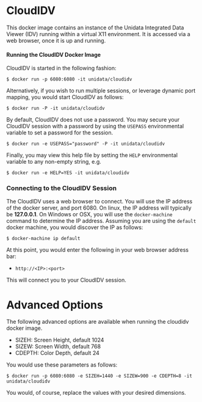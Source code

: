 # CloudIDV

This docker image contains an instance of the Unidata Integrated Data Viewer (IDV) running within a virtual X11 environment.  It is accessed via a web browser, once it is up and running.

#### Running the CloudIDV Docker Image

CloudIDV is started in the following fashion:

    $ docker run -p 6080:6080 -it unidata/cloudidv

Alternatively, if you wish to run multiple sessions, or leverage dynamic port mapping, you would start CloudIDV as follows:

    $ docker run -P -it unidata/cloudidv

By default, CloudIDV does not use a password. You may secure your CloudIDV session with a password by using the `USEPASS` environmental variable to set a password for the session.  

    $ docker run -e USEPASS="password" -P -it unidata/cloudidv
    
Finally, you may view this help file by setting the `HELP` environmental variable to any non-empty string, e.g.

    $ docker run -e HELP=YES -it unidata/cloudidv


### Connecting to the CloudIDV Session

The CloudIDV uses a web browser to connect.  You will use the IP address of the docker server, and port 6080.  On linux, the IP address will typically be **127.0.0.1**.  On Windows or OSX, you will use the `docker-machine` command to determine the IP address.  Assuming you are using the `default` docker machine, you would discover the IP as follows:

    $ docker-machine ip default

At this point, you would enter the following in your web browser address bar:

* `http://<IP>:<port>`

This will connect you to your CloudIDV session.

# Advanced Options

The following advanced options are available when running the cloudidv docker image.  

* SIZEH: Screen Height, default 1024
* SIZEW: Screen Width, default 768
* CDEPTH: Color Depth, default 24

You would use these parameters as follows:

    $ docker run -p 6080:6080 -e SIZEH=1440 -e SIZEW=900 -e CDEPTH=8 -it unidata/cloudidv

You would, of course, replace the values with your desired dimensions.
